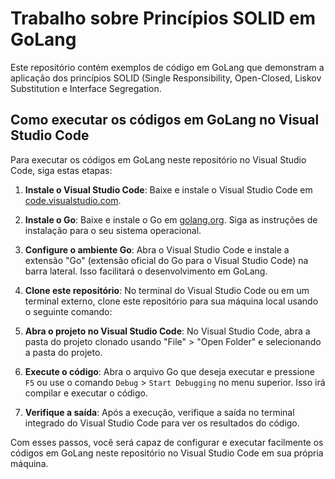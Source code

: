 # Trabalho sobre Princípios SOLID em GoLang

Este repositório contém exemplos de código em GoLang que demonstram a aplicação dos princípios SOLID (Single Responsibility, Open-Closed, Liskov Substitution e Interface Segregation.

## Como executar os códigos em GoLang no Visual Studio Code

Para executar os códigos em GoLang neste repositório no Visual Studio Code, siga estas etapas:

1. **Instale o Visual Studio Code**: Baixe e instale o Visual Studio Code em [code.visualstudio.com](https://code.visualstudio.com/).
    
2. **Instale o Go**: Baixe e instale o Go em [golang.org](https://golang.org/dl/). Siga as instruções de instalação para o seu sistema operacional.
    
3. **Configure o ambiente Go**: Abra o Visual Studio Code e instale a extensão "Go" (extensão oficial do Go para o Visual Studio Code) na barra lateral. Isso facilitará o desenvolvimento em GoLang.
    
4. **Clone este repositório**: No terminal do Visual Studio Code ou em um terminal externo, clone este repositório para sua máquina local usando o seguinte comando:
  
5. **Abra o projeto no Visual Studio Code**: No Visual Studio Code, abra a pasta do projeto clonado usando "File" > "Open Folder" e selecionando a pasta do projeto.
    
6. **Execute o código**: Abra o arquivo Go que deseja executar e pressione `F5` ou use o comando `Debug` > `Start Debugging` no menu superior. Isso irá compilar e executar o código.
    
7. **Verifique a saída**: Após a execução, verifique a saída no terminal integrado do Visual Studio Code para ver os resultados do código.

Com esses passos, você será capaz de configurar e executar facilmente os códigos em GoLang neste repositório no Visual Studio Code em sua própria máquina.

